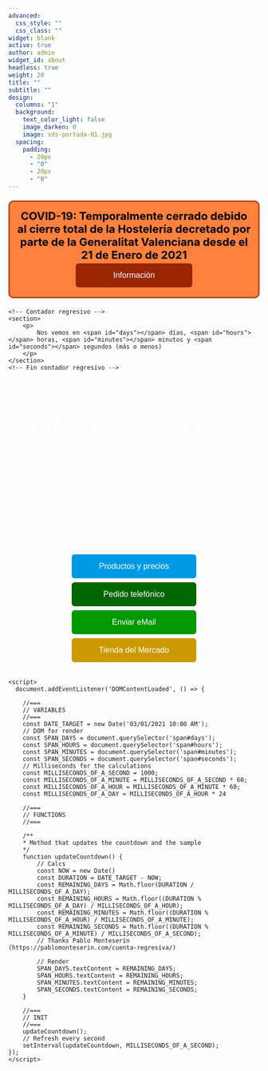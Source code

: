 ```yaml
---
advanced:
  css_style: ""
  css_class: ""
widget: blank
active: true
author: admin
widget_id: about
headless: true
weight: 20
title: ""
subtitle: ""
design:
  columns: "1"
  background:
    text_color_light: false
    image_darken: 0
    image: sds-portada-01.jpg
  spacing:
    padding:
      - 20px
      - "0"
      - 20px
      - "0"
---
```


<!DOCTYPE html>
<html>
  <head>
    <meta charset="UTF-8"/>
    <title>Son de Sabores</title>
  </head>

<style>
.button {
  background-color: #0099e6;
  position: relative;
  top: 0%;
  /* border: none; */
  border: 0px solid black;
  color: white;
  padding: 15px 32px;
  text-decoration: none;
  text-align: center;
  display: center;
  border-radius: 6px;
  font-size: 16px;
  margin: 4px 2px;
  cursor: pointer;
  transition-duration: 0.4s;
  overflow: hidden;
}

.button:hover{
    color: black;
    background-color: #FFF8C2;
}
  
.button:after {
  content: "";
  background: #ffffff;
  display: block;
  position: absolute;
  padding-top: 300%;
  padding-left: 350%;
  margin-left: -40px !important;
  margin-top: -120%;
  opacity: 0;
  transition: all 0.8s
}

.button:active:after {
  padding: 0;
  margin: 0;
  opacity: 1;
  transition: 0s
}

.button1 {width: 250px;}
.button2 {width: 250px; background-color: #006600;}
.button3 {width: 250px; background-color: #009900;}
.button4 {width: 250px; background-color: #cc9900;}
.button5 {width: 50%;   background-color: #992600;}
</style>


<body>

<p style="background:#FF813E; color:black; font-weight:bold; padding:15px; border:3px solid #B34F19; margin-top:20px; margin-bottom:20px; text-align:center; font-size:22px; border-radius:10px;">COVID-19: Temporalmente cerrado debido al cierre total de la Hostelería decretado por parte de la Generalitat Valenciana desde el 21 de Enero de 2021
<br/>
<a href="https://www.google.com/search?q=COVID-19+%2BVinar%C3%B3s&oq=COVID19+%2BVinar%C3%B3s&aqs=chrome..69i57.27050j1j15&sourceid=chrome&ie=UTF-8" target="_blank"><button class="button button5">Información</button></a>
</p>

    <!-- Contador regresivo -->
    <section>
        <p>
            Nos vemos en <span id="days"></span> días, <span id="hours"></span> horas, <span id="minutes"></span> minutos y <span id="seconds"></span> segundos (más o menos)
        </p>
    </section> 
    <!-- Fin contador regresivo -->

<h1 style="color:white; text-align:center; font-size:400%;">
  <b>SON DE SABORES</b>
</h1>

<h1 style="color:white; text-align:center; font-size:150%;">
  <b>Comida Peruana en el Mercado Municipal de Vinaròs (Castellón)</b>
</h1>

<h1 style="color:white; text-align:center; font-size:100%;">
  En nuestra parada podrá encontrar comida peruana, tapas, helados, extractos de frutas naturales, batidos y zumos de frutas exóticas, postres caseros, cerveza Estrella Damm y Complot IPA, además de otras especialidades. Y todo tanto para consumir en las instalaciones del Mercado como para llevar
</h1>

<p style="padding:15px; border:0px solid black; margin-top:10px; margin-bottom:10px; text-align:center; font-size:22px; border-radius:0px;">
<a href="https://drive.google.com/drive/folders/18_9FEFRLB9bzvI3kZfulINeRh2OaOTNI" target="_blank"><button class="button button1">Productos y precios</button></a><br/>
<a href="tel:+34 651 94 55 87"><button class="button button2">Pedido telefónico</button></a><br/>
<a href="mailto:SonDeSaboresPeruanos@gmail.com" target="_blank"><button class="button button3">Enviar eMail</button></a><br/>
<a href="http://vinaros.mercadosexcelentes.com/tienda/son-sabores" target="_blank"><button class="button button4">Tienda del Mercado</button></a>
</p>

    <script>
      document.addEventListener('DOMContentLoaded', () => { 

        //===
        // VARIABLES
        //===
        const DATE_TARGET = new Date('03/01/2021 10:00 AM');
        // DOM for render
        const SPAN_DAYS = document.querySelector('span#days');
        const SPAN_HOURS = document.querySelector('span#hours');
        const SPAN_MINUTES = document.querySelector('span#minutes');
        const SPAN_SECONDS = document.querySelector('span#seconds');
        // Milliseconds for the calculations
        const MILLISECONDS_OF_A_SECOND = 1000;
        const MILLISECONDS_OF_A_MINUTE = MILLISECONDS_OF_A_SECOND * 60;
        const MILLISECONDS_OF_A_HOUR = MILLISECONDS_OF_A_MINUTE * 60;
        const MILLISECONDS_OF_A_DAY = MILLISECONDS_OF_A_HOUR * 24

        //===
        // FUNCTIONS
        //===

        /**
        * Method that updates the countdown and the sample
        */
        function updateCountdown() {
            // Calcs
            const NOW = new Date()
            const DURATION = DATE_TARGET - NOW;
            const REMAINING_DAYS = Math.floor(DURATION / MILLISECONDS_OF_A_DAY);
            const REMAINING_HOURS = Math.floor((DURATION % MILLISECONDS_OF_A_DAY) / MILLISECONDS_OF_A_HOUR);
            const REMAINING_MINUTES = Math.floor((DURATION % MILLISECONDS_OF_A_HOUR) / MILLISECONDS_OF_A_MINUTE);
            const REMAINING_SECONDS = Math.floor((DURATION % MILLISECONDS_OF_A_MINUTE) / MILLISECONDS_OF_A_SECOND);
            // Thanks Pablo Monteserín (https://pablomonteserin.com/cuenta-regresiva/)

            // Render
            SPAN_DAYS.textContent = REMAINING_DAYS;
            SPAN_HOURS.textContent = REMAINING_HOURS;
            SPAN_MINUTES.textContent = REMAINING_MINUTES;
            SPAN_SECONDS.textContent = REMAINING_SECONDS;
        }

        //===
        // INIT
        //===
        updateCountdown();
        // Refresh every second
        setInterval(updateCountdown, MILLISECONDS_OF_A_SECOND);
    });
    </script>

</body>
</html>

